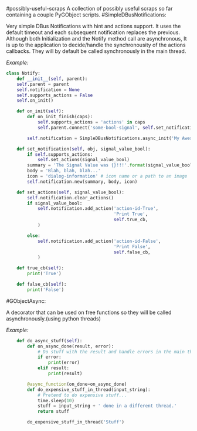 #possibly-useful-scraps
A collection of possibly useful scraps so far containing a couple PyGObject scripts.
#SimpleDBusNotifications:

Very simple DBus Notifications with hint and actions support.
It uses the default timeout and each subsequent
notification replaces the previous.
Although both Initialization and the Notify method call are asynchronous,
It is up to the application to decide/handle the synchronousity
of the actions callbacks. They will by default be called synchronously
in the main thread.

<i>Example:</i>
```python
class Notify:
    def __init__(self, parent):
    self.parent = parent
    self.notification = None
    self.supports_actions = False
    self.on_init()

    def on_init(self):
        def on_init_finish(caps):
            self.supports_actions = 'actions' in caps
            self.parent.connect('some-bool-signal', self.set_notification)

        self.notification = SimpleDBusNotifications.async_init('My Awesome App', on_init_finish)

    def set_notification(self, obj, signal_value_bool):
        if self.supports_actions:
            self.set_actions(signal_value_bool)
        summary = 'The Signal Value was {}!!!'.format(signal_value_bool) 
        body = 'Blah, blah, blah...'
        icon = 'dialog-information' # icon name or a path to an image
        self.notification.new(summary, body, icon)

    def set_actions(self, signal_value_bool):
        self.notification.clear_actions()
        if signal_value_bool:
            self.notification.add_action('action-id-True', 
                                         'Print True',
                                         self.true_cb,
            )

        else:
            self.notification.add_action('action-id-False',
                                         'Print False',
                                         self.false_cb,
            )

    def true_cb(self):
        print('True')

    def false_cb(self):
        print('False')
```
#GObjectAsync:

A decorator that can be used on free functions so they will be called asynchronously.(using python threads)

<i>Example:</i>

```python
    def do_async_stuff(self):
        def on_async_done(result, error):
            # Do stuff with the result and handle errors in the main thread.
            if error:
                print(error)
            elif result:
                print(result)

        @async_function(on_done=on_async_done)
        def do_expensive_stuff_in_thread(input_string):
            # Pretend to do expensive stuff...
            time.sleep(10)
            stuff = input_string + ' done in a different thread.'
            return stuff

        do_expensive_stuff_in_thread('Stuff')
```
